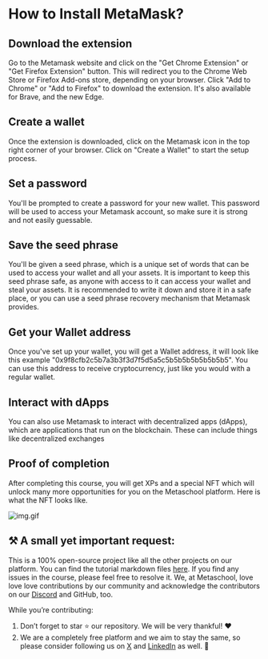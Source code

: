 # How to Install MetaMask?

## Download the extension

Go to the Metamask website and click on the "Get Chrome Extension" or "Get Firefox Extension" button. This will redirect you to the Chrome Web Store or Firefox Add-ons store, depending on your browser. Click "Add to Chrome" or "Add to Firefox" to download the extension. It's also available for Brave, and the new Edge.

## Create a wallet

Once the extension is downloaded, click on the Metamask icon in the top right corner of your browser. Click on "Create a Wallet" to start the setup process.

## Set a password

You'll be prompted to create a password for your new wallet. This password will be used to access your Metamask account, so make sure it is strong and not easily guessable.

## Save the seed phrase

You'll be given a seed phrase, which is a unique set of words that can be used to access your wallet and all your assets. It is important to keep this seed phrase safe, as anyone with access to it can access your wallet and steal your assets. It is recommended to write it down and store it in a safe place, or you can use a seed phrase recovery mechanism that Metamask provides.

## Get your Wallet address

Once you've set up your wallet, you will get a Wallet address, it will look like this example "0x9f8cfb2c5b7a3b3f3d7f5d5a5c5b5b5b5b5b5b5b5". You can use this address to receive cryptocurrency, just like you would with a regular wallet.

## Interact with dApps

You can also use Metamask to interact with decentralized apps (dApps), which are applications that run on the blockchain. These can include things like decentralized exchanges

## Proof of completion

After completing this course, you will get XPs and a special NFT which will unlock many more opportunities for you on the Metaschool platform. Here is what the NFT looks like.

![img.gif](https://github.com/0xmetaschool/Learning-Projects/blob/main/assests_for_all/course%20NFT.webp?raw=true)

## ⚒️ A small yet important request:

This is a 100% open-source project like all the other projects on our platform. You can find the tutorial markdown files [here](https://github.com/0xmetaschool/Learning-Projects/tree/main/Understand%20and%20setup%20MetaMask%20Account). If you find any issues in the course, please feel free to resolve it. We, at Metaschool, love love love contributions by our community and acknowledge the contributors on our [Discord](https://discord.com/invite/vbVMUwXWgc) and GitHub, too.

While you’re contributing:

1. Don’t forget to star ⭐️ our repository. We will be very thankful! ❤️
2. We are a completely free platform and we aim to stay the same, so please consider following us on [X](https://bit.ly/metamask-course-twitter) and [LinkedIn](https://bit.ly/metamask-course-linkedin) as well. 🫶

